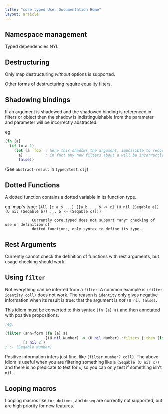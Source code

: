 ```yaml
---
title: "core.typed User Documentation Home"
layout: article
---
```


## Namespace management

Typed dependencies NYI.

## Destructuring

Only map destructuring *without* options is supported.

Other forms of destructuring require equality filters.

## Shadowing bindings

If an argument is shadowed and the shadowed binding is referenced
in filters or object then the shadow is indistinguishable from the parameter
and parameter will be incorrectly abstracted.

eg.
```clojure
(fn [a]
  (if (= a 1)
    (let [a 'foo] ; here this shadows the argument, impossible to recover filters
      a)          ; in fact any new filters about a will be incorrectly assumed to be the argument
      false)) 
```

(See `abstract-result` in `typed/test.clj`)

## Dotted Functions

A dotted function contains a dotted variable in its function type.

eg. map's type: 
     `(All [c a b ...]
                [[a b ... b -> c] (U nil (Seqable a)) (U nil (Seqable b)) ... b -> (Seqable c)]))`

                Currently core.typed does not support *any* checking of use or definition of
                dotted functions, only syntax to define its type.

## Rest Arguments

Currently cannot check the definition of functions with rest arguments,
but usage checking should work.

## Using `filter`

Not everything can be inferred from a `filter`. A common example is
`(filter identity coll)` does not work. The reason is `identity` only
gives negative information when its result is true: that the argument is *not*
`(U nil false)`.

This idiom must be converted to this syntax `(fn [a] a)` and then annotated with
positive propositions.

```clojure
;eg. 

(filter (ann-form (fn [a] a)
                  [(U nil Number) -> (U nil Number) :filters {:then (is Number 0)}])
        [1 nil 2])
; :- (Seqable Number)
```

Positive information infers just fine, like `(filter number? coll)`.
The above idiom is useful when you are filtering something like a `(Seqable (U nil x))` and there is no
predicate to test for `x`, so you can only test if something isn't `nil`.

## Looping macros

Looping macros like `for`, `dotimes`, and `doseq` are currently not supported, but
are high priority for new features.
